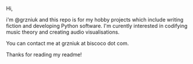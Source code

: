 Hi, 

i'm @grzniuk and this repo is for my hobby projects which include writing fiction and developing Python software. I'm curently interested in codifying music theory and creating audio visualisations.

You can contact me at grzniuk at biscoco dot com.

Thanks for reading my readme!


<!---
grzniuk/grzniuk is a ✨ special ✨ repository because its `README.md` (this file) appears on your GitHub profile.
You can click the Preview link to take a look at your changes.
--->
